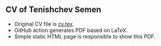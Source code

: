 ## CV of Tenishchev Semen

- Original CV file is [cv.tex](cv.tex).
- GitHub action generates PDF based on LaTeX.
- Simple static HTML page is responsible to show this PDF.